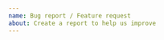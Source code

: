 ```yaml
---
name: Bug report / Feature request
about: Create a report to help us improve
---
```


<!-- Describe the bug or feature request -->
